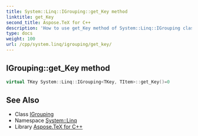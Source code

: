 ```yaml
---
title: System::Linq::IGrouping::get_Key method
linktitle: get_Key
second_title: Aspose.TeX for C++
description: 'How to use get_Key method of System::Linq::IGrouping class in C++.'
type: docs
weight: 100
url: /cpp/system.linq/igrouping/get_key/
---
```

## IGrouping::get_Key method




```cpp
virtual TKey System::Linq::IGrouping<TKey, TItem>::get_Key()=0
```

## See Also

* Class [IGrouping](../)
* Namespace [System::Linq](../../)
* Library [Aspose.TeX for C++](../../../)
